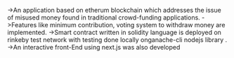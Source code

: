 ->An application based on etherum blockchain which addresses the issue of misused money found in traditional crowd-funding applications.
->Features like minimum contribution, voting system to withdraw money are implemented.
->Smart contract written in solidity language is deployed on rinkeby test network with testing done locally onganache-cli nodejs library .
->An interactive front-End using next.js was also developed 
